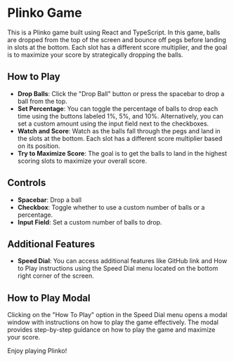 # Plinko Game

This is a Plinko game built using React and TypeScript. In this game, balls are dropped from the top of the screen and bounce off pegs before landing in slots at the bottom. Each slot has a different score multiplier, and the goal is to maximize your score by strategically dropping the balls.

## How to Play

- **Drop Balls**: Click the "Drop Ball" button or press the spacebar to drop a ball from the top.
- **Set Percentage**: You can toggle the percentage of balls to drop each time using the buttons labeled 1%, 5%, and 10%. Alternatively, you can set a custom amount using the input field next to the checkboxes.
- **Watch and Score**: Watch as the balls fall through the pegs and land in the slots at the bottom. Each slot has a different score multiplier based on its position.
- **Try to Maximize Score**: The goal is to get the balls to land in the highest scoring slots to maximize your overall score.

## Controls

- **Spacebar**: Drop a ball
- **Checkbox**: Toggle whether to use a custom number of balls or a percentage.
- **Input Field**: Set a custom number of balls to drop.

## Additional Features

- **Speed Dial**: You can access additional features like GitHub link and How to Play instructions using the Speed Dial menu located on the bottom right corner of the screen.

## How to Play Modal

Clicking on the "How To Play" option in the Speed Dial menu opens a modal window with instructions on how to play the game effectively. The modal provides step-by-step guidance on how to play the game and maximize your score.

Enjoy playing Plinko!
